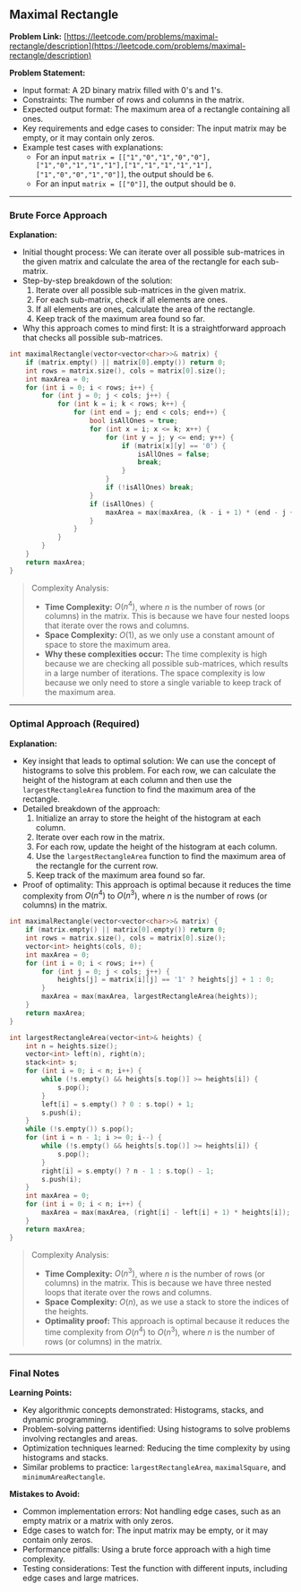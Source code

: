 ## Maximal Rectangle

**Problem Link:** [https://leetcode.com/problems/maximal-rectangle/description](https://leetcode.com/problems/maximal-rectangle/description)

**Problem Statement:**
- Input format: A 2D binary matrix filled with 0's and 1's.
- Constraints: The number of rows and columns in the matrix.
- Expected output format: The maximum area of a rectangle containing all ones.
- Key requirements and edge cases to consider: The input matrix may be empty, or it may contain only zeros.
- Example test cases with explanations:
  - For an input `matrix = [["1","0","1","0","0"],["1","0","1","1","1"],["1","1","1","1","1"],["1","0","0","1","0"]]`, the output should be `6`.
  - For an input `matrix = [["0"]]`, the output should be `0`.

---

### Brute Force Approach

**Explanation:**
- Initial thought process: We can iterate over all possible sub-matrices in the given matrix and calculate the area of the rectangle for each sub-matrix.
- Step-by-step breakdown of the solution:
  1. Iterate over all possible sub-matrices in the given matrix.
  2. For each sub-matrix, check if all elements are ones.
  3. If all elements are ones, calculate the area of the rectangle.
  4. Keep track of the maximum area found so far.
- Why this approach comes to mind first: It is a straightforward approach that checks all possible sub-matrices.

```cpp
int maximalRectangle(vector<vector<char>>& matrix) {
    if (matrix.empty() || matrix[0].empty()) return 0;
    int rows = matrix.size(), cols = matrix[0].size();
    int maxArea = 0;
    for (int i = 0; i < rows; i++) {
        for (int j = 0; j < cols; j++) {
            for (int k = i; k < rows; k++) {
                for (int end = j; end < cols; end++) {
                    bool isAllOnes = true;
                    for (int x = i; x <= k; x++) {
                        for (int y = j; y <= end; y++) {
                            if (matrix[x][y] == '0') {
                                isAllOnes = false;
                                break;
                            }
                        }
                        if (!isAllOnes) break;
                    }
                    if (isAllOnes) {
                        maxArea = max(maxArea, (k - i + 1) * (end - j + 1));
                    }
                }
            }
        }
    }
    return maxArea;
}
```

> Complexity Analysis:
> - **Time Complexity:** $O(n^4)$, where $n$ is the number of rows (or columns) in the matrix. This is because we have four nested loops that iterate over the rows and columns.
> - **Space Complexity:** $O(1)$, as we only use a constant amount of space to store the maximum area.
> - **Why these complexities occur:** The time complexity is high because we are checking all possible sub-matrices, which results in a large number of iterations. The space complexity is low because we only need to store a single variable to keep track of the maximum area.

---

### Optimal Approach (Required)

**Explanation:**
- Key insight that leads to optimal solution: We can use the concept of histograms to solve this problem. For each row, we can calculate the height of the histogram at each column and then use the `largestRectangleArea` function to find the maximum area of the rectangle.
- Detailed breakdown of the approach:
  1. Initialize an array to store the height of the histogram at each column.
  2. Iterate over each row in the matrix.
  3. For each row, update the height of the histogram at each column.
  4. Use the `largestRectangleArea` function to find the maximum area of the rectangle for the current row.
  5. Keep track of the maximum area found so far.
- Proof of optimality: This approach is optimal because it reduces the time complexity from $O(n^4)$ to $O(n^3)$, where $n$ is the number of rows (or columns) in the matrix.

```cpp
int maximalRectangle(vector<vector<char>>& matrix) {
    if (matrix.empty() || matrix[0].empty()) return 0;
    int rows = matrix.size(), cols = matrix[0].size();
    vector<int> heights(cols, 0);
    int maxArea = 0;
    for (int i = 0; i < rows; i++) {
        for (int j = 0; j < cols; j++) {
            heights[j] = matrix[i][j] == '1' ? heights[j] + 1 : 0;
        }
        maxArea = max(maxArea, largestRectangleArea(heights));
    }
    return maxArea;
}

int largestRectangleArea(vector<int>& heights) {
    int n = heights.size();
    vector<int> left(n), right(n);
    stack<int> s;
    for (int i = 0; i < n; i++) {
        while (!s.empty() && heights[s.top()] >= heights[i]) {
            s.pop();
        }
        left[i] = s.empty() ? 0 : s.top() + 1;
        s.push(i);
    }
    while (!s.empty()) s.pop();
    for (int i = n - 1; i >= 0; i--) {
        while (!s.empty() && heights[s.top()] >= heights[i]) {
            s.pop();
        }
        right[i] = s.empty() ? n - 1 : s.top() - 1;
        s.push(i);
    }
    int maxArea = 0;
    for (int i = 0; i < n; i++) {
        maxArea = max(maxArea, (right[i] - left[i] + 1) * heights[i]);
    }
    return maxArea;
}
```

> Complexity Analysis:
> - **Time Complexity:** $O(n^3)$, where $n$ is the number of rows (or columns) in the matrix. This is because we have three nested loops that iterate over the rows and columns.
> - **Space Complexity:** $O(n)$, as we use a stack to store the indices of the heights.
> - **Optimality proof:** This approach is optimal because it reduces the time complexity from $O(n^4)$ to $O(n^3)$, where $n$ is the number of rows (or columns) in the matrix.

---

### Final Notes

**Learning Points:**
- Key algorithmic concepts demonstrated: Histograms, stacks, and dynamic programming.
- Problem-solving patterns identified: Using histograms to solve problems involving rectangles and areas.
- Optimization techniques learned: Reducing the time complexity by using histograms and stacks.
- Similar problems to practice: `largestRectangleArea`, `maximalSquare`, and `minimumAreaRectangle`.

**Mistakes to Avoid:**
- Common implementation errors: Not handling edge cases, such as an empty matrix or a matrix with only zeros.
- Edge cases to watch for: The input matrix may be empty, or it may contain only zeros.
- Performance pitfalls: Using a brute force approach with a high time complexity.
- Testing considerations: Test the function with different inputs, including edge cases and large matrices.